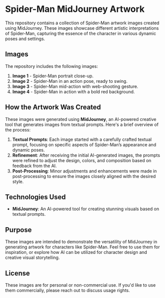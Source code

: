 # Spider-Man MidJourney Artwork

This repository contains a collection of Spider-Man artwork images created using MidJourney. These images showcase different artistic interpretations of Spider-Man, capturing the essence of the character in various dynamic poses and settings.

## Images

The repository includes the following images:

1. **Image 1** - Spider-Man portrait close-up.
2. **Image 2** - Spider-Man in an action pose, ready to swing.
3. **Image 3** - Spider-Man mid-action with web-shooting gesture.
4. **Image 4** - Spider-Man in action with a bold red background.

## How the Artwork Was Created

These images were generated using **MidJourney**, an AI-powered creative tool that generates images from textual prompts. Here's a brief overview of the process:

1. **Textual Prompts**: Each image started with a carefully crafted textual prompt, focusing on specific aspects of Spider-Man’s appearance and dynamic poses. 
2. **Refinement**: After receiving the initial AI-generated images, the prompts were refined to adjust the design, colors, and composition based on feedback from the AI.
3. **Post-Processing**: Minor adjustments and enhancements were made in post-processing to ensure the images closely aligned with the desired style.

## Technologies Used

- **MidJourney**: An AI-powered tool for creating stunning visuals based on textual prompts.

## Purpose

These images are intended to demonstrate the versatility of MidJourney in generating artwork for characters like Spider-Man. Feel free to use them for inspiration, or explore how AI can be utilized for character design and creative visual storytelling.

## License

These images are for personal or non-commercial use. If you'd like to use them commercially, please reach out to discuss usage rights.
